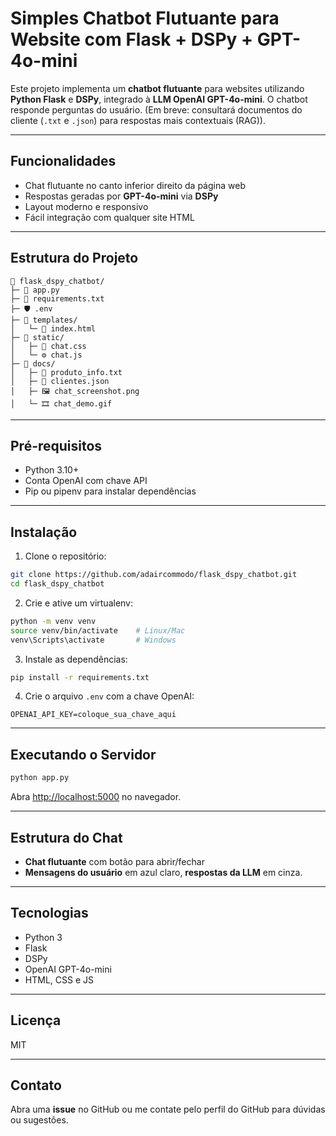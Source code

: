 ﻿# Simples Chatbot Flutuante para Website com Flask + DSPy + GPT-4o-mini

Este projeto implementa um **chatbot flutuante** para websites utilizando **Python Flask** e **DSPy**, integrado à **LLM OpenAI GPT-4o-mini**. O chatbot responde perguntas do usuário. (Em breve: consultará documentos do cliente (`.txt` e `.json`) para respostas mais contextuais (RAG)).

---

## Funcionalidades

- Chat flutuante no canto inferior direito da página web
- Respostas geradas por **GPT-4o-mini** via **DSPy**
- Layout moderno e responsivo
- Fácil integração com qualquer site HTML

---

## Estrutura do Projeto

```
📁 flask_dspy_chatbot/
├─ 📝 app.py
├─ 📝 requirements.txt
├─ 🛡 .env
├─ 📁 templates/
│   └─ 📝 index.html
├─ 📁 static/
│   ├─ 🎨 chat.css
│   └─ ⚙️ chat.js
├─ 📁 docs/
│   ├─ 📝 produto_info.txt
│   ├─ 📝 clientes.json
│   ├─ 🖼 chat_screenshot.png
│   └─ 🎞 chat_demo.gif
```

---

## Pré-requisitos

- Python 3.10+
- Conta OpenAI com chave API
- Pip ou pipenv para instalar dependências

---

## Instalação

1. Clone o repositório:

```bash
git clone https://github.com/adaircommodo/flask_dspy_chatbot.git
cd flask_dspy_chatbot
```

2. Crie e ative um virtualenv:

```bash
python -m venv venv
source venv/bin/activate    # Linux/Mac
venv\Scripts\activate       # Windows
```

3. Instale as dependências:

```bash
pip install -r requirements.txt
```

4. Crie o arquivo `.env` com a chave OpenAI:

```env
OPENAI_API_KEY=coloque_sua_chave_aqui
```

---

## Executando o Servidor

```bash
python app.py
```

Abra [http://localhost:5000](http://localhost:5000) no navegador.

---

## Estrutura do Chat

- **Chat flutuante** com botão para abrir/fechar
- **Mensagens do usuário** em azul claro, **respostas da LLM** em cinza.

---

## Tecnologias

- Python 3
- Flask
- DSPy
- OpenAI GPT-4o-mini
- HTML, CSS e JS

---

## Licença

MIT

---

## Contato


Abra uma **issue** no GitHub ou me contate pelo perfil do GitHub para dúvidas ou sugestões.
